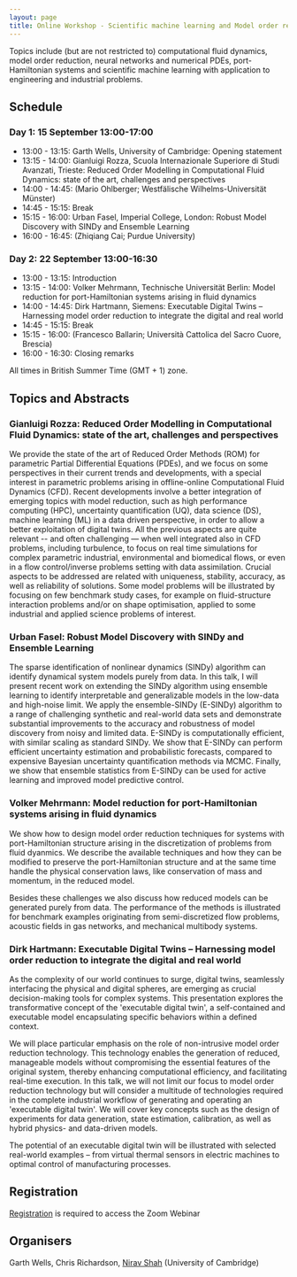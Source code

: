 ```yaml
---
layout: page
title: Online Workshop - Scientific machine learning and Model order reduction for partial differential equations
---
```


Topics include (but are not restricted to) computational fluid dynamics, model order reduction, neural networks and numerical PDEs, port-Hamiltonian systems and scientific machine learning with application to engineering and industrial problems.

## Schedule

### Day 1: 15 September 13:00-17:00

- 13:00 - 13:15: Garth Wells, University of Cambridge: Opening statement
- 13:15 - 14:00: Gianluigi Rozza, Scuola Internazionale Superiore di Studi Avanzati, Trieste: Reduced Order Modelling in Computational Fluid Dynamics: state of the art, challenges and perspectives
- 14:00 - 14:45: (Mario Ohlberger; Westfälische Wilhelms-Universität Münster)
- 14:45 - 15:15: Break
- 15:15 - 16:00: Urban Fasel, Imperial College, London: Robust Model Discovery with SINDy and Ensemble Learning
- 16:00 - 16:45: (Zhiqiang Cai; Purdue University)

### Day 2: 22 September 13:00-16:30

- 13:00 - 13:15: Introduction
- 13:15 - 14:00: Volker Mehrmann, Technische Universität Berlin: Model reduction  for port-Hamiltonian systems arising in fluid dynamics
- 14:00 - 14:45: Dirk Hartmann, Siemens: Executable Digital Twins – Harnessing model order reduction to integrate the digital and real world
- 14:45 - 15:15: Break
- 15:15 - 16:00: (Francesco Ballarin; Università Cattolica del Sacro Cuore, Brescia)
- 16:00 - 16:30: Closing remarks

All times in British Summer Time (GMT + 1) zone.

## Topics and Abstracts

### Gianluigi Rozza: Reduced Order Modelling in Computational Fluid Dynamics: state of the art, challenges and perspectives

We provide the state of the art of Reduced Order Methods (ROM) for parametric Partial Differential Equations (PDEs), and we focus on some perspectives in their current trends and developments, with a special interest in parametric problems arising in offline-online Computational Fluid Dynamics (CFD). Recent developments involve a better integration of emerging topics with model reduction, such as high performance computing (HPC), uncertainty quantification (UQ), data science (DS), machine learning (ML) in a data driven perspective, in order to allow a better exploitation of digital twins. All the previous aspects are quite relevant -- and often challenging —  when well integrated also in CFD problems, including turbulence, to focus on real time simulations for complex parametric industrial, environmental and biomedical flows, or even in a flow control/inverse problems setting with data assimilation. Crucial aspects to be addressed are related with uniqueness, stability, accuracy, as well as reliability of solutions. Some model problems will be illustrated by focusing on few benchmark study cases, for example on fluid-structure interaction problems and/or on shape optimisation, applied to some industrial and applied science problems of interest.

### Urban Fasel: Robust Model Discovery with SINDy and Ensemble Learning

The sparse identification of nonlinear dynamics (SINDy) algorithm can identify dynamical system models purely from data. In this talk, I will present recent work on extending the SINDy algorithm using ensemble learning to identify interpretable and generalizable models in the low-data and high-noise limit. We apply the ensemble-SINDy (E-SINDy) algorithm to a range of challenging synthetic and real-world data sets and demonstrate substantial improvements to the accuracy and robustness of model discovery from noisy and limited data. E-SINDy is computationally efficient, with similar scaling as standard SINDy. We show that E-SINDy can perform efficient uncertainty estimation and probabilistic forecasts, compared to expensive Bayesian uncertainty quantification methods via MCMC. Finally, we show that ensemble statistics from E-SINDy can be used for active learning and improved model predictive control.

### Volker Mehrmann: Model reduction  for port-Hamiltonian systems arising in fluid dynamics

We show how to design model order reduction techniques for systems with port-Hamiltonian structure arising in the discretization of problems from fluid dyanmics. We describe the available techniques and how they can be modified to preserve the port-Hamiltonian structure and at the same time handle the physical conservation laws, like conservation of mass and momentum, in the reduced model.

Besides these challenges we also discuss how reduced models can be generated purely from data. The performance of the methods is illustrated for benchmark examples originating from semi-discretized flow problems, acoustic fields in gas networks, and mechanical multibody systems.

### Dirk Hartmann: Executable Digital Twins – Harnessing model order reduction to integrate the digital and real world

As the complexity of our world continues to surge, digital twins, seamlessly interfacing the physical and digital spheres, are emerging as crucial decision-making tools for complex systems. This presentation explores the transformative concept of the 'executable digital twin', a self-contained and executable model encapsulating specific behaviors within a defined context.

We will place particular emphasis on the role of non-intrusive model order reduction technology. This technology enables the generation of reduced, manageable models without compromising the essential features of the original system, thereby enhancing computational efficiency, and facilitating real-time execution. In this talk, we will not limit our focus to model order reduction technology but will consider a multitude of technologies required in the complete industrial workflow of generating and operating an 'executable digital twin'. We will cover key concepts such as the design of experiments for data generation, state estimation, calibration, as well as hybrid physics- and data-driven models.

The potential of an executable digital twin will be illustrated with selected real-world examples – from virtual thermal sensors in electric machines to optimal control of manufacturing processes.

## Registration

[Registration](https://www.eventbrite.co.uk/e/666842954227) is required to access the Zoom Webinar

## Organisers

Garth Wells, Chris Richardson, [Nirav Shah](mailto:nvs31@cam.ac.uk) (University of Cambridge)
